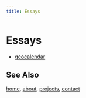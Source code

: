 ```yaml
---
title: Essays
---
```


# Essays

- [geocalendar](/essays/geocalendar.html)

## See Also

[home](/), [about](/about.html), [projects](/projects), [contact](/contact.html)
